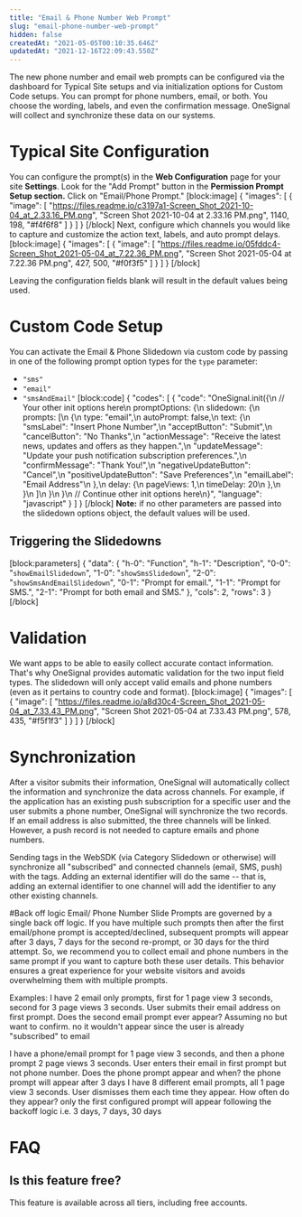 ```yaml
---
title: "Email & Phone Number Web Prompt"
slug: "email-phone-number-web-prompt"
hidden: false
createdAt: "2021-05-05T00:10:35.646Z"
updatedAt: "2021-12-16T22:09:43.550Z"
---
```

The new phone number and email web prompts can be configured via the dashboard for Typical Site setups and via initialization options for Custom Code setups. You can prompt for phone numbers, email, or both. You choose the wording, labels, and even the confirmation message. OneSignal will collect and synchronize these data on our systems.

# Typical Site Configuration
You can configure the prompt(s) in the **Web Configuration** page for your site **Settings**. Look for the "Add Prompt" button in the **Permission Prompt Setup section.** Click on "Email/Phone Prompt."
[block:image]
{
  "images": [
    {
      "image": [
        "https://files.readme.io/c3197a1-Screen_Shot_2021-10-04_at_2.33.16_PM.png",
        "Screen Shot 2021-10-04 at 2.33.16 PM.png",
        1140,
        198,
        "#f4f6f8"
      ]
    }
  ]
}
[/block]
Next, configure which channels you would like to capture and customize the action text, labels, and auto prompt delays.
[block:image]
{
  "images": [
    {
      "image": [
        "https://files.readme.io/05fddc4-Screen_Shot_2021-05-04_at_7.22.36_PM.png",
        "Screen Shot 2021-05-04 at 7.22.36 PM.png",
        427,
        500,
        "#f0f3f5"
      ]
    }
  ]
}
[/block]

Leaving the configuration fields blank will result in the default values being used.

# Custom Code Setup
You can activate the Email & Phone Slidedown via custom code by passing in one of the following prompt option types for the `type` parameter:
   - `"sms"`
   - `"email"`
   - `"smsAndEmail"`
[block:code]
{
  "codes": [
    {
      "code": "OneSignal.init({\n  // Your other init options here\n  promptOptions: {\n      slidedown: {\n        prompts: [\n          {\n            type: \"email\",\n            autoPrompt: false,\n            text: {\n              \"smsLabel\": \"Insert Phone Number\",\n              \"acceptButton\": \"Submit\",\n              \"cancelButton\": \"No Thanks\",\n              \"actionMessage\": \"Receive the latest news, updates and offers as they happen.\",\n              \"updateMessage\": \"Update your push notification subscription preferences.\",\n              \"confirmMessage\": \"Thank You!\",\n              \"negativeUpdateButton\": \"Cancel\",\n              \"positiveUpdateButton\": \"Save Preferences\",\n              \"emailLabel\": \"Email Address\"\n            },\n            delay: {\n              pageViews: 1,\n              timeDelay: 20\n            },\n          }\n        ]\n      }\n  }\n  // Continue other init options here\n}",
      "language": "javascript"
    }
  ]
}
[/block]
**Note:** if no other parameters are passed into the slidedown options object, the default values will be used.

## Triggering the Slidedowns
[block:parameters]
{
  "data": {
    "h-0": "Function",
    "h-1": "Description",
    "0-0": "`showEmailSlidedown`",
    "1-0": "`showSmsSlidedown`",
    "2-0": "`showSmsAndEmailSlidedown`",
    "0-1": "Prompt for email.",
    "1-1": "Prompt for SMS.",
    "2-1": "Prompt for both email and SMS."
  },
  "cols": 2,
  "rows": 3
}
[/block]
# Validation
We want apps to be able to easily collect accurate contact information. That's why OneSignal provides automatic validation for the two input field types. The slidedown will only accept valid emails and phone numbers (even as it pertains to country code and format).
[block:image]
{
  "images": [
    {
      "image": [
        "https://files.readme.io/a8d30c4-Screen_Shot_2021-05-04_at_7.33.43_PM.png",
        "Screen Shot 2021-05-04 at 7.33.43 PM.png",
        578,
        435,
        "#f5f1f3"
      ]
    }
  ]
}
[/block]
# Synchronization
After a visitor submits their information, OneSignal will automatically collect the information and synchronize the data across channels. For example, if the application has an existing push subscription for a specific user and the user submits a phone number, OneSignal will synchronize the two records. If an email address is also submitted, the three channels will be linked. However, a push record is not needed to capture emails and phone numbers.

Sending tags in the WebSDK (via Category Slidedown or otherwise) will synchronize all "subscribed" and connected channels (email, SMS, push) with the tags. Adding an external identifier will do the same -- that is, adding an external identifier to one channel will add the identifier to any other existing channels.

#Back off logic
Email/ Phone Number Slide Prompts are governed by a single back off logic. If you have multiple such prompts then after the first email/phone prompt is accepted/declined, subsequent prompts will appear after 3 days, 7 days for the second re-prompt, or 30 days for the third attempt. So, we recommend you to collect email and phone numbers in the same prompt if you want to capture both these user details.
This behavior ensures a great experience for your website visitors and avoids overwhelming them with multiple prompts.

Examples:
I have 2 email only prompts, first for 1 page view 3 seconds, second for 3 page views 3 seconds. User submits their email address on first prompt. Does the second email prompt ever appear? Assuming no but want to confirm.
no it wouldn't appear since the user is already "subscribed" to email
 
I have a phone/email prompt for 1 page view 3 seconds, and then a phone prompt 2 page views 3 seconds. User enters their email in first prompt but not phone number. Does the phone prompt appear and when?
the phone prompt will appear after 3 days
I have 8 different email prompts, all 1 page view 3 seconds. User dismisses them each time they appear. How often do they appear?
only the first configured prompt will appear following the backoff logic i.e. 3 days, 7 days, 30 days

# FAQ

## Is this feature free?
This feature is available across all tiers, including free accounts.